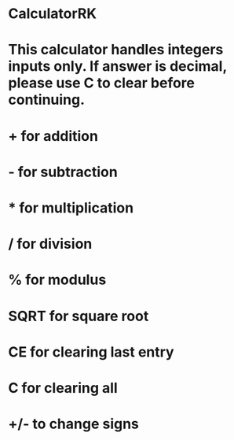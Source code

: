 # CalculatorRK
# This calculator handles integers inputs only. If answer is decimal, please use C to clear before continuing. 
# + for addition
# - for subtraction
# * for multiplication
# / for division
# % for modulus
# SQRT for square root
# CE for clearing last entry
# C for clearing all
# +/- to change signs 
